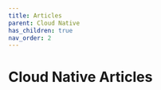 ```yaml
---
title: Articles
parent: Cloud Native
has_children: true
nav_order: 2
---
```


# Cloud Native Articles